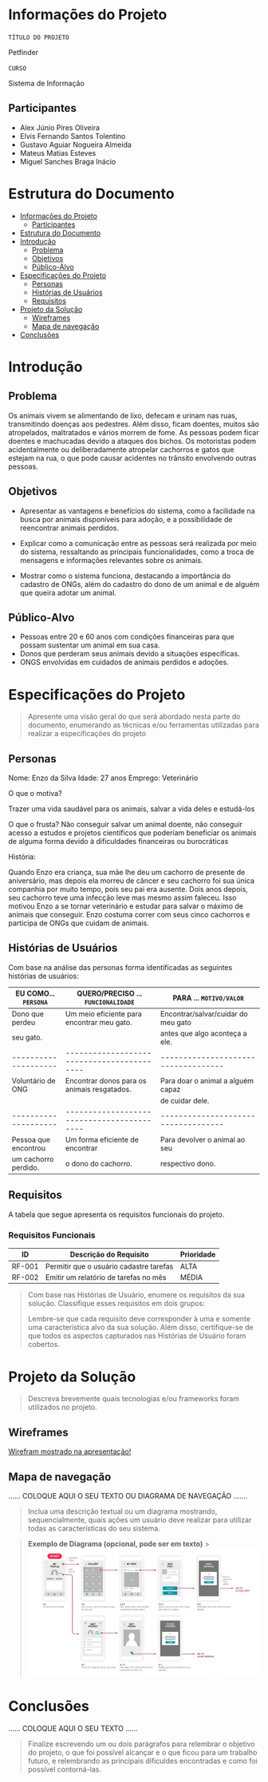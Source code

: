 # Informações do Projeto

`TÍTULO DO PROJETO`

Petfinder

`CURSO`

Sistema de Informação

## Participantes

- Alex Júnio Pires Oliveira
- Elvis Fernando Santos Tolentino
- Gustavo Aguiar Nogueira Almeida
- Mateus Matias Esteves
- Miguel Sanches Braga Inácio

# Estrutura do Documento

- [Informações do Projeto](#informações-do-projeto)
  - [Participantes](#participantes)
- [Estrutura do Documento](#estrutura-do-documento)
- [Introdução](#introdução)
  - [Problema](#problema)
  - [Objetivos](#objetivos)
  - [Público-Alvo](#público-alvo)
- [Especificações do Projeto](#especificações-do-projeto)
  - [Personas](#personas)
  - [Histórias de Usuários](#histórias-de-usuários)
  - [Requisitos](#requisitos)
- [Projeto da Solução](#projeto-da-solução)
  - [Wireframes](#wireframes)
  - [Mapa de navegação](#mapa-de-navegação)
- [Conclusões](#avaliação-da-aplicação)

# Introdução

## Problema

Os animais vivem se alimentando de lixo, defecam e urinam nas ruas, transmitindo doenças aos pedestres. Além disso, ficam doentes, muitos são atropelados, maltratados e vários morrem de fome. As pessoas podem ficar doentes e machucadas devido a ataques dos bichos. Os motoristas podem acidentalmente ou deliberadamente atropelar cachorros e gatos que estejam na rua, o que pode causar acidentes no trânsito envolvendo outras pessoas.

## Objetivos

- Apresentar as vantagens e benefícios do sistema, como a facilidade na busca por animais disponíveis para adoção, e a possibilidade de reencontrar animais perdidos.

- Explicar como a comunicação entre as pessoas será realizada por meio do sistema, ressaltando as principais funcionalidades, como a troca de mensagens e informações relevantes sobre os animais.

- Mostrar como o sistema funciona, destacando a importância do cadastro de ONGs, além do cadastro do dono de um animal e de alguém que queira adotar um animal.

## Público-Alvo

- Pessoas entre 20 e 60 anos com condições financeiras para que possam sustentar
  um animal em sua casa.
- Donos que perderam seus animais devido a situações específicas.
- ONGS envolvidas em cuidados de animais perdidos e adoções.

# Especificações do Projeto

> Apresente uma visão geral do que será abordado nesta parte do
> documento, enumerando as técnicas e/ou ferramentas utilizadas para
> realizar a especificações do projeto

## Personas

Nome: Enzo da Silva
Idade: 27 anos
Emprego: Veterinário

O que o motiva?

Trazer uma vida saudável para os animais, salvar a vida deles e estudá-los

O que o frusta?
Não conseguir salvar um animal doente, não conseguir acesso a estudos e projetos científicos que poderiam beneficiar os animais de alguma forma devido à dificuldades financeiras ou burocráticas

História:

Quando Enzo era criança, sua mãe lhe deu um cachorro de presente de aniversário, mas depois ela morreu de câncer e seu cachorro foi sua única companhia por muito tempo, pois seu pai era ausente. Dois anos depois, seu cachorro teve uma infecção leve mas mesmo assim faleceu. Isso motivou Enzo a se tornar veterinário e estudar para salvar o máximo de animais que conseguir.
Enzo costuma correr com seus cinco cachorros e participa de ONGs que cuidam de animais.

## Histórias de Usuários

Com base na análise das personas forma identificadas as seguintes histórias de usuários:

| EU COMO... `PERSONA` | QUERO/PRECISO ... `FUNCIONALIDADE`          | PARA ... `MOTIVO/VALOR`             |
| -------------------- | ------------------------------------------- | ----------------------------------- |
| Dono que perdeu      | Um meio eficiente para encontrar meu gato.  | Encontrar/salvar/cuidar do meu gato |
| seu gato.            |                                             | antes que algo aconteça a ele.      |
| -------------------- | ------------------------------------------  | ----------------------------------- |
| Voluntário de ONG    | Encontrar donos para os animais resgatados. | Para doar o animal a alguém capaz   |
|                      |                                             | de cuidar dele.                     |
| -------------------- | ------------------------------------------  | ----------------------------------- |
| Pessoa que encontrou | Um forma eficiente de encontrar             | Para devolver o animal ao seu       |
| um cachorro perdido. | o dono do cachorro.                             | respectivo dono.                    |

## Requisitos

A tabela que segue apresenta os requisitos funcionais do projeto.

### Requisitos Funcionais

| ID     | Descrição do Requisito                  | Prioridade |
| ------ | --------------------------------------- | ---------- |
| RF-001 | Permitir que o usuário cadastre tarefas | ALTA       |
| RF-002 | Emitir um relatório de tarefas no mês   | MÉDIA      |

> Com base nas Histórias de Usuário, enumere os requisitos da sua
> solução. Classifique esses requisitos em dois grupos:
>
> Lembre-se que cada requisito deve corresponder à uma e somente uma
> característica alvo da sua solução. Além disso, certifique-se de que
> todos os aspectos capturados nas Histórias de Usuário foram cobertos.

# Projeto da Solução

> Descreva brevemente quais tecnologias e/ou frameworks foram utilizados no projeto.

## Wireframes

[Wirefram mostrado na apresentação!](images/Wireframeprincipal.jpeg)

## Mapa de navegação

...... COLOQUE AQUI O SEU TEXTO OU DIAGRAMA DE NAVEGAÇÃO .......

> Inclua uma descrição textual ou um diagrama mostrando, sequencialmente, quais ações
> um usuário deve realizar para utilizar todas as características do seu sistema.

> **Exemplo de Diagrama (opcional, pode ser em texto)** > ![Exemplo de Diagrama de Navegação](images/userflow.jpg)

# Conclusões

...... COLOQUE AQUI O SEU TEXTO ......

> Finalize escrevendo um ou dois parágrafos para relembrar o objetivo do projeto,
> o que foi possível alcançar e o que ficou para um trabalho futuro, e relembrando
> as principais dificuldes encontradas e como foi possível contorná-las.
